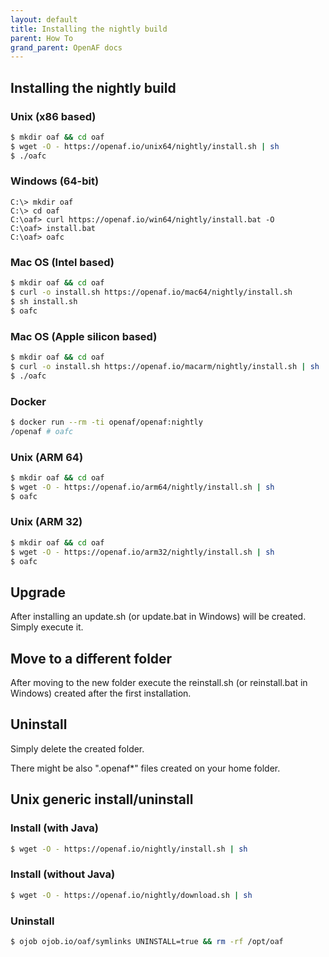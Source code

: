 ```yaml
---
layout: default
title: Installing the nightly build
parent: How To
grand_parent: OpenAF docs
---
```


## Installing the nightly build

### Unix (x86 based)

````bash
$ mkdir oaf && cd oaf
$ wget -O - https://openaf.io/unix64/nightly/install.sh | sh
$ ./oafc
````

### Windows (64-bit)

````
C:\> mkdir oaf
C:\> cd oaf
C:\oaf> curl https://openaf.io/win64/nightly/install.bat -O
C:\oaf> install.bat
C:\oaf> oafc
````

### Mac OS (Intel based)

````bash
$ mkdir oaf && cd oaf
$ curl -o install.sh https://openaf.io/mac64/nightly/install.sh
$ sh install.sh
$ oafc
````

### Mac OS (Apple silicon based)

````bash
$ mkdir oaf && cd oaf
$ curl -o install.sh https://openaf.io/macarm/nightly/install.sh | sh
$ ./oafc
````

### Docker

````bash
$ docker run --rm -ti openaf/openaf:nightly
/openaf # oafc
````

### Unix (ARM 64)

````bash
$ mkdir oaf && cd oaf
$ wget -O - https://openaf.io/arm64/nightly/install.sh | sh
$ oafc
````

### Unix (ARM 32)

````bash
$ mkdir oaf && cd oaf
$ wget -O - https://openaf.io/arm32/nightly/install.sh | sh
$ oafc
````

## Upgrade

After installing an update.sh (or update.bat in Windows) will be created. Simply execute it.

## Move to a different folder

After moving to the new folder execute the reinstall.sh (or reinstall.bat in Windows) created after the first installation.

## Uninstall

Simply delete the created folder.

There might be also ".openaf*" files created on your home folder.

## Unix generic install/uninstall

### Install (with Java)

````bash
$ wget -O - https://openaf.io/nightly/install.sh | sh
````

### Install (without Java)

````bash
$ wget -O - https://openaf.io/nightly/download.sh | sh
````

### Uninstall

````bash
$ ojob ojob.io/oaf/symlinks UNINSTALL=true && rm -rf /opt/oaf
````
